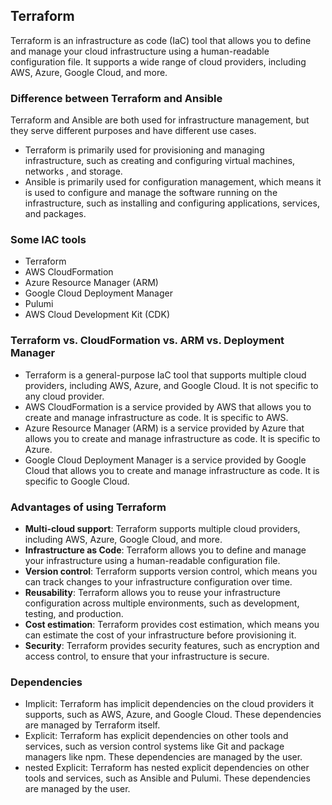 ## Terraform
Terraform is an infrastructure as code (IaC) tool that allows you to define and manage your cloud infrastructure using a human-readable configuration file. It supports a wide range of cloud providers, including AWS, Azure, Google Cloud, and more.

### Difference between Terraform and Ansible
Terraform and Ansible are both used for infrastructure management, but they serve different purposes and have different use cases.
- Terraform is primarily used for provisioning and managing infrastructure, such as creating and configuring virtual machines, networks , and storage.
- Ansible is primarily used for configuration management, which means it is used to configure and manage the software running on the infrastructure, such as installing and configuring applications, services, and packages.

### Some IAC tools
- Terraform
- AWS CloudFormation
- Azure Resource Manager (ARM)
- Google Cloud Deployment Manager
- Pulumi
- AWS Cloud Development Kit (CDK)

### Terraform vs. CloudFormation vs. ARM vs. Deployment Manager
- Terraform is a general-purpose IaC tool that supports multiple cloud providers, including AWS, Azure, and Google Cloud. It is not specific to any cloud provider. 
- AWS CloudFormation is a service provided by AWS that allows you to create and manage infrastructure as code. It is specific to AWS. 
- Azure Resource Manager (ARM) is a service provided by Azure that allows you to create and manage infrastructure as code. It is specific to Azure.
- Google Cloud Deployment Manager is a service provided by Google Cloud that allows you to create and manage infrastructure as code. It is specific to Google Cloud.

### Advantages of using Terraform 
- **Multi-cloud support**: Terraform supports multiple cloud providers, including AWS, Azure, Google Cloud, and more.
- **Infrastructure as Code**: Terraform allows you to define and manage your infrastructure using a human-readable configuration file.
- **Version control**: Terraform supports version control, which means you can track changes to your infrastructure configuration over time.
- **Reusability**: Terraform allows you to reuse your infrastructure configuration across multiple environments, such as development, testing, and production.
- **Cost estimation**: Terraform provides cost estimation, which means you can estimate the cost of your infrastructure before provisioning it.
- **Security**: Terraform provides security features, such as encryption and access control, to ensure that your infrastructure is secure.

### Dependencies
- Implicit: Terraform has implicit dependencies on the cloud providers it supports, such as AWS, Azure, and Google Cloud. These dependencies are managed by Terraform itself. 
- Explicit: Terraform has explicit dependencies on other tools and services, such as version control systems like Git and package managers like npm. These dependencies are managed by the user. 
- nested Explicit: Terraform has nested explicit dependencies on other tools and services, such as Ansible and Pulumi. These dependencies are managed by the user. 
